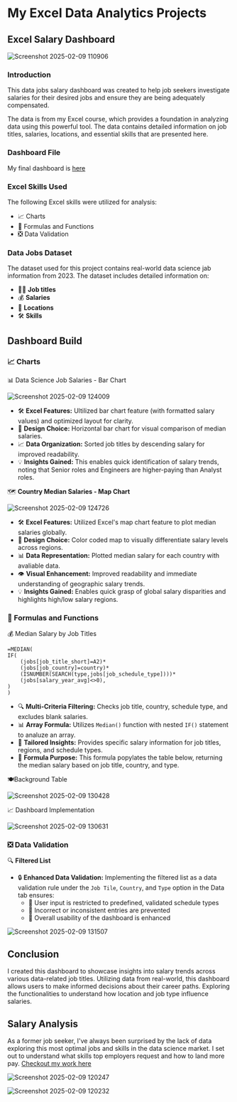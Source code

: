 # My Excel Data Analytics Projects

## Excel Salary Dashboard
![Screenshot 2025-02-09 110906](https://github.com/user-attachments/assets/000137a7-3b98-46f2-978e-28648720c17b)  
### Introduction

This data jobs salary dashboard was created to help job seekers investigate salaries for their desired jobs and ensure they are being adequately compensated.

The data is from my Excel course, which provides a foundation in analyzing data using this powerful tool. The data contains detailed information on job titles, salaries, locations, and essential skills that are presented here.

### Dashboard File

My final dashboard is [here](Project_1%20Dashboard)

### Excel Skills Used
The following Excel skills were utilized for analysis:
- 📈 Charts
- 🧮 Formulas and Functions
- ❎ Data Validation

### Data Jobs Dataset

The dataset used for this project contains real-world data science jab information from 2023. The dataset includes detailed information on:

- 🙍‍♂️ **Job titles**  
- 💰 **Salaries**  
- 📍 **Locations**   
- 🛠️ **Skills**  

## Dashboard Build
### 📈 Charts
📊 Data Science Job Salaries - Bar Chart

![Screenshot 2025-02-09 124009](https://github.com/user-attachments/assets/be48a4c5-bac2-4518-a26f-81369bd84cf8)

- 🛠️ **Excel Features:** Ultilized bar chart feature (with formatted salary values) and optimized layout for clarity.  
- 🎨 **Design Choice:** Horizontal bar chart for visual comparison of median salaries.  
- 📈 **Data Organization:** Sorted job titles by descending salary for improved readability.  
- 💡 **Insights Gained:** This enables quick identification of salary trends, noting that Senior roles and Engineers are higher-paying than Analyst roles.

🗺️ **Country Median Salaries - Map Chart**

![Screenshot 2025-02-09 124726](https://github.com/user-attachments/assets/418705e2-b2c6-4361-a4b1-ef17b5349ad2)

- 🛠️  **Excel Features:** Utilized Excel's map chart feature to plot median salaries globally.  
- 🎨 **Design Choice:** Color coded map to visually differentiate salary levels across regions.  
- 📊 **Data Representation:** Plotted median salary for each country with avaliable data.  
- 👁️ **Visual Enhancement:** Improved readability and immediate understanding of geographic salary trends.    
- 💡 **Insights Gained:** Enables quick grasp of global salary disparities and highlights high/low salary regions.  

### 🧮 Formulas and Functions

💰 Median Salary by Job Titles

```
=MEDIAN(
IF(
    (jobs[job_title_short]=A2)*
    (jobs[job_country]=country)*
    (ISNUMBER(SEARCH(type,jobs[job_schedule_type])))*
    (jobs[salary_year_avg]<>0),
)
)
```
- 🔍 **Multi-Criteria Filtering:** Checks job title, country, schedule type, and excludes blank salaries.  
- 📊 **Array Formula:** Utilizes `Median()` function with nested `IF()` statement to analuze an array.  
- 🎯 **Tailored Insights:** Provides specific salary information for job titles, regions, and schedule types.  
- 🔢 **Formula Purpose:** This formula popylates the table below, returning the median salary based on job title, country, and type.

🍽️Background Table

![Screenshot 2025-02-09 130428](https://github.com/user-attachments/assets/2b059381-3dff-476b-9585-ffbe3a99eb59)

📈 Dashboard Implementation

![Screenshot 2025-02-09 130631](https://github.com/user-attachments/assets/be5e64ab-6b9a-4363-92bb-114de4925caf)

### ❎ Data Validation

🔍 **Filtered List**
- 🔒 **Enhanced Data Validation:** Implementing the filtered list as a data validation rule under the `Job Tile`, `Country`, and `Type` option in the Data tab ensures:  
  - 🎯 User input is restricted to predefined, validated schedule types
  - 🚫 Incorrect or inconsistent entries are prevented
  - 👥 Overall usability of the dashboard is enhanced

![Screenshot 2025-02-09 131507](https://github.com/user-attachments/assets/5e183e76-7326-48db-8215-0a1ea3ea5ae1)

## Conclusion
I created this dashboard to showcase insights into salary trends across various data-related job titles. Utilizing data from real-world, this dashboard allows users to make informed decisions about their career paths. Exploring the functionalities to understand how location and job type influence salaries.


## Salary Analysis
As a former job seeker, I've always been surprised by the lack of data exploring this most optimal jobs and skills in the data science market. I set out to understand what skills top employers request and how to land more pay.
[Checkout my work here](Project_2%20Analysis)

![Screenshot 2025-02-09 120247](https://github.com/user-attachments/assets/784b40dd-148f-4ab7-aeca-f0c70bbb60b8)

![Screenshot 2025-02-09 120232](https://github.com/user-attachments/assets/3838130f-0a3c-479f-b3dc-6dbf0dd70336)

